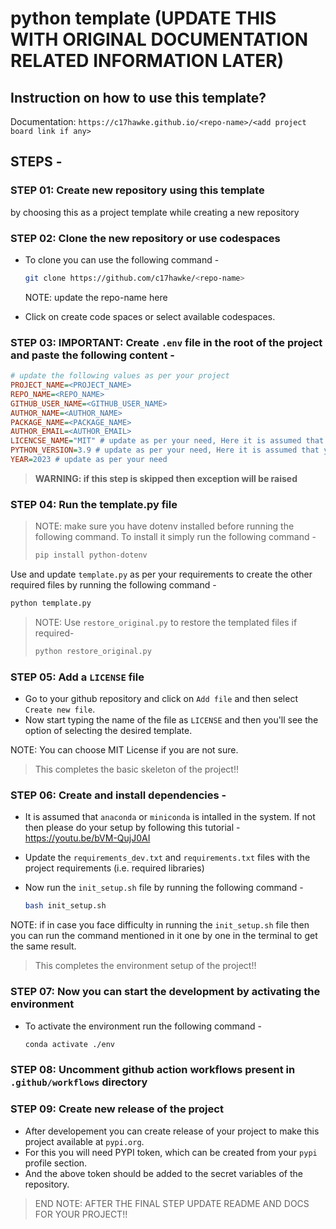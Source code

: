 # python template (UPDATE THIS WITH ORIGINAL DOCUMENTATION RELATED INFORMATION LATER)
## Instruction on how to use this template?

Documentation: `https://c17hawke.github.io/<repo-name>/<add project board link if any>`

## STEPS - 

### STEP 01: Create new repository using this template 

by choosing this as a project template while creating a new repository

### STEP 02: Clone the new repository or use codespaces

- To clone you can use the following command - 
    ```bash
    git clone https://github.com/c17hawke/<repo-name>
    ```
    NOTE: update the repo-name here

- Click on create code spaces or select available codespaces.

### STEP 03: IMPORTANT: Create `.env` file in the root of the project and paste the following content - 

```ini
# update the following values as per your project
PROJECT_NAME=<PROJECT_NAME>
REPO_NAME=<REPO_NAME>
GITHUB_USER_NAME=<GITHUB_USER_NAME>
AUTHOR_NAME=<AUTHOR_NAME>
PACKAGE_NAME=<PACKAGE_NAME>
AUTHOR_EMAIL=<AUTHOR_EMAIL>
LICENCSE_NAME="MIT" # update as per your need, Here it is assumed that you choose MIT LICENSE
PYTHON_VERSION=3.9 # update as per your need, Here it is assumed that you choose version 3.8
YEAR=2023 # update as per your need
```

> **WARNING: if this step is skipped then exception will be raised**


### STEP 04: Run the template.py file

> NOTE: make sure you have dotenv installed before running the following command. To install it simply run the following command - 
> ```bash
> pip install python-dotenv
> ```

Use and update `template.py` as per your requirements to create the other required files by running the following command - 

```bash 
python template.py
```

> NOTE: Use `restore_original.py` to restore the templated files if required- 
> ```bash
> python restore_original.py
> ```

### STEP 05: Add a `LICENSE` file

- Go to your github repository and click on `Add file` and then select `Create new file`.
- Now start typing the name of the file as `LICENSE` and then you'll see the option of selecting the desired template. 

NOTE: You can choose MIT License if you are not sure.

> This completes the basic skeleton of the project!!

### STEP 06: Create and install dependencies - 

- It is assumed that `anaconda` or `miniconda` is intalled in the system. If not then please do your setup by following this tutorial - https://youtu.be/bVM-QujJ0AI

- Update the `requirements_dev.txt` and `requirements.txt` files with the project requirements (i.e. required libraries)
- Now run the `init_setup.sh` file by running the following command - 
    ```bash
    bash init_setup.sh   
    ```
NOTE: if in case you face difficulty in running the `init_setup.sh` file then you can run the command mentioned in it one by one in the terminal to get the same result.

> This completes the environment setup of the project!!

### STEP 07: Now you can start the development by activating the environment

- To activate the environment run the following command - 
    ```bash
    conda activate ./env
    ```

### STEP 08: Uncomment github action workflows present in `.github/workflows` directory

### STEP 09: Create new release of the project

- After developement you can create release of your project to make this project available at `pypi.org`.
- For this you will need PYPI token, which can be created from your `pypi` profile section.
- And the above token should be added to the secret variables of the repository.

> END NOTE: AFTER THE FINAL STEP UPDATE README AND DOCS FOR YOUR PROJECT!!